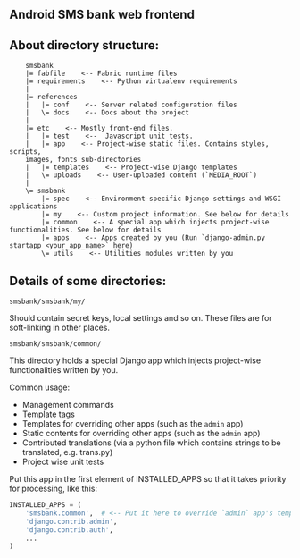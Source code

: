 Android SMS bank web frontend
-----------------------------

## About directory structure:

        smsbank
        |= fabfile    <-- Fabric runtime files
        |= requirements    <-- Python virtualenv requirements
        |
        |= references
        |   |= conf    <-- Server related configuration files
        |   \= docs    <-- Docs about the project
        |
        |= etc    <-- Mostly front-end files.
        |   |= test    <--  Javascript unit tests.
        |   |= app    <-- Project-wise static files. Contains styles, scripts,
        images, fonts sub-directories
        |   |= templates    <-- Project-wise Django templates
        |   \= uploads    <-- User-uploaded content (`MEDIA_ROOT`)
        |
        \= smsbank
            |= spec    <-- Environment-specific Django settings and WSGI applications
            |= my    <-- Custom project information. See below for details
            |= common    <-- A special app which injects project-wise functionalities. See below for details
            |= apps    <-- Apps created by you (Run `django-admin.py startapp <your_app_name>` here)
            \= utils    <-- Utilities modules written by you

## Details of some directories:

    smsbank/smsbank/my/

Should contain secret keys, local settings and so on.
These files are for soft-linking in other places.


    smsbank/smsbank/common/

This directory holds a special Django app which injects project-wise
functionalities written by you.

Common usage:

* Management commands
* Template tags
* Templates for overriding other apps (such as the `admin` app)
* Static contents for overriding other apps (such as the `admin` app)
* Contributed translations (via a python file which contains strings to be translated, e.g. trans.py)
* Project wise unit tests

Put this app in the first element of INSTALLED_APPS so that it takes priority
for processing, like this:

```python
INSTALLED_APPS = (
    'smsbank.common',  # <-- Put it here to override `admin` app's template and static files
    'django.contrib.admin',
    'django.contrib.auth',
    ...
)
```
